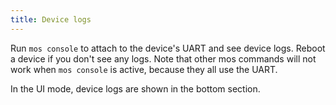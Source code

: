 ```yaml
---
title: Device logs
---
```


Run `mos console` to attach to the device's UART and see device logs.
Reboot a device if you don't see any logs. Note that other mos
commands will not work when `mos console` is active, because they all
use the UART.

In the UI mode, device logs are shown in the bottom section.
